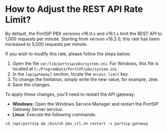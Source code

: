 # How to Adjust the REST API Rate Limit?

By default, the PortSIP PBX versions v16.0.x and v16.1.x limit the REST API to 1,000 requests per minute. Starting from version v16.2.0, this rate has been increased to 5,000 requests per minute.

If you wish to modify this rate, please follow the steps below:

1. Open the file `var/lib/portsip/pbx/system.ini`. For Windows, this file is located at `C:/ProgramData/PortSIP/pbx/system.ini`.
2. In the `[apigateway]` section, locate the `access_limit` key.
3. To change the limitation, simply write the new value, for example, `2000`.
4. Save the changes.

To apply these changes, you’ll need to restart the API gateway:

* **Windows**: Open the Windows Service Manager and restart the PortSIP Gateway Server service.
* **Linux**: Execute the following commands:

```
cd /opt/portsip && /bin/sh pbx_ctl.sh restart -s portsip.gateway
```

